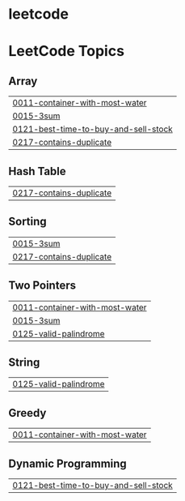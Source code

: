 # leetcode

<!---LeetCode Topics Start-->
# LeetCode Topics
## Array
|  |
| ------- |
| [0011-container-with-most-water](https://github.com/ayush03b/leetcode/tree/master/0011-container-with-most-water) |
| [0015-3sum](https://github.com/ayush03b/leetcode/tree/master/0015-3sum) |
| [0121-best-time-to-buy-and-sell-stock](https://github.com/ayush03b/leetcode/tree/master/0121-best-time-to-buy-and-sell-stock) |
| [0217-contains-duplicate](https://github.com/ayush03b/leetcode/tree/master/0217-contains-duplicate) |
## Hash Table
|  |
| ------- |
| [0217-contains-duplicate](https://github.com/ayush03b/leetcode/tree/master/0217-contains-duplicate) |
## Sorting
|  |
| ------- |
| [0015-3sum](https://github.com/ayush03b/leetcode/tree/master/0015-3sum) |
| [0217-contains-duplicate](https://github.com/ayush03b/leetcode/tree/master/0217-contains-duplicate) |
## Two Pointers
|  |
| ------- |
| [0011-container-with-most-water](https://github.com/ayush03b/leetcode/tree/master/0011-container-with-most-water) |
| [0015-3sum](https://github.com/ayush03b/leetcode/tree/master/0015-3sum) |
| [0125-valid-palindrome](https://github.com/ayush03b/leetcode/tree/master/0125-valid-palindrome) |
## String
|  |
| ------- |
| [0125-valid-palindrome](https://github.com/ayush03b/leetcode/tree/master/0125-valid-palindrome) |
## Greedy
|  |
| ------- |
| [0011-container-with-most-water](https://github.com/ayush03b/leetcode/tree/master/0011-container-with-most-water) |
## Dynamic Programming
|  |
| ------- |
| [0121-best-time-to-buy-and-sell-stock](https://github.com/ayush03b/leetcode/tree/master/0121-best-time-to-buy-and-sell-stock) |
<!---LeetCode Topics End-->